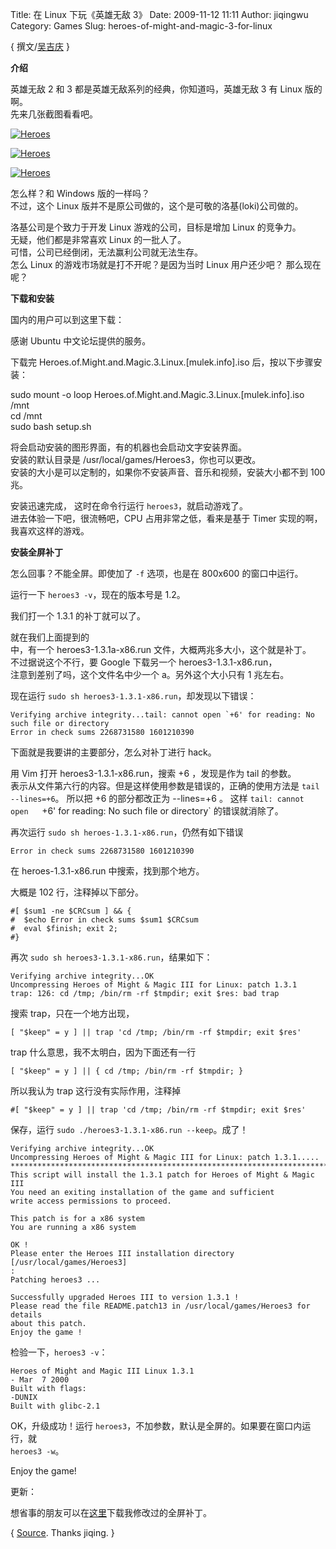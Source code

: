 Title: 在 Linux 下玩《英雄无敌 3》
Date: 2009-11-12 11:11
Author: jiqingwu
Category: Games
Slug: heroes-of-might-and-magic-3-for-linux

{ 撰文/[吴吉庆](http://hi.baidu.com/jiqing0925) }

**介绍**

英雄无敌 2 和 3 都是英雄无敌系列的经典，你知道吗，英雄无敌 3 有 Linux
版的啊。  
先来几张截图看看吧。

[![Heroes](http://i.linuxtoy.org/images/2009/11/thumb-heroes1.jpg)](http://i.linuxtoy.org/images/2009/11/heroes1.jpg)

[![Heroes](http://i.linuxtoy.org/images/2009/11/thumb-heroes2.jpg)](http://i.linuxtoy.org/images/2009/11/heroes2.jpg)

[![Heroes](http://i.linuxtoy.org/images/2009/11/thumb-heroes3.jpg)](http://i.linuxtoy.org/images/2009/11/heroes3.jpg)

怎么样？和 Windows 版的一样吗？  
不过，这个 Linux 版并不是原公司做的，这个是可敬的洛基(loki)公司做的。

洛基公司是个致力于开发 Linux 游戏的公司，目标是增加 Linux 的竞争力。  
无疑，他们都是非常喜欢 Linux 的一批人了。  
可惜，公司已经倒闭，无法赢利公司就无法生存。  
怎么 Linux 的游戏市场就是打不开呢？是因为当时 Linux 用户还少吧？
那么现在呢？

**下载和安装**

国内的用户可以到这里下载：

感谢 Ubuntu 中文论坛提供的服务。

下载完 Heroes.of.Might.and.Magic.3.Linux.[mulek.info].iso
后，按以下步骤安装：

sudo mount -o loop Heroes.of.Might.and.Magic.3.Linux.[mulek.info].iso
/mnt  
cd /mnt  
sudo bash setup.sh

将会启动安装的图形界面，有的机器也会启动文字安装界面。  
安装的默认目录是 /usr/local/games/Heroes3，你也可以更改。  
安装的大小是可以定制的，如果你不安装声音、音乐和视频，安装大小都不到
100 兆。

安装迅速完成， 这时在命令行运行 `heroes3`，就启动游戏了。  
进去体验一下吧，很流畅吧，CPU 占用非常之低，看来是基于 Timer
实现的啊，  
我喜欢这样的游戏。

**安装全屏补丁**

怎么回事？不能全屏。即使加了 `-f` 选项，也是在 800x600 的窗口中运行。

运行一下 `heroes3 -v`，现在的版本号是 1.2。

我们打一个 1.3.1 的补丁就可以了。

就在我们上面提到的  
中，有一个 heroes3-1.3.1a-x86.run 文件，大概两兆多大小，这个就是补丁。  
不过据说这个不行，要 Google 下载另一个 heroes3-1.3.1-x86.run，  
注意到差别了吗，这个文件名中少一个 a。另外这个大小只有 1 兆左右。

现在运行 `sudo sh heroes3-1.3.1-x86.run`，却发现以下错误：

    Verifying archive integrity...tail: cannot open `+6' for reading: No such file or directory
    Error in check sums 2268731580 1601210390

下面就是我要讲的主要部分，怎么对补丁进行 hack。

用 Vim 打开 heroes3-1.3.1-x86.run，搜索 +6 ，发现是作为 tail 的参数。  
表示从文件第六行的内容。但是这样使用参数是错误的，正确的使用方法是
`tail  
--lines=+6`。 所以把 +6 的部分都改正为 --lines=+6 。 这样 `tail:
cannot open  
`+6' for reading: No such file or directory` 的错误就消除了。

再次运行 `sudo sh heroes-1.3.1-x86.run`，仍然有如下错误

    Error in check sums 2268731580 1601210390

在 heroes-1.3.1-x86.run 中搜索，找到那个地方。

大概是 102 行，注释掉以下部分。

    #[ $sum1 -ne $CRCsum ] && {
    #  $echo Error in check sums $sum1 $CRCsum
    #  eval $finish; exit 2;
    #}

再次 `sudo sh heroes3-1.3.1-x86.run`，结果如下：

    Verifying archive integrity...OK
    Uncompressing Heroes of Might & Magic III for Linux: patch 1.3.1
    trap: 126: cd /tmp; /bin/rm -rf $tmpdir; exit $res: bad trap

搜索 trap，只在一个地方出现，

    [ "$keep" = y ] || trap 'cd /tmp; /bin/rm -rf $tmpdir; exit $res'

trap 什么意思，我不太明白，因为下面还有一行

    [ "$keep" = y ] || { cd /tmp; /bin/rm -rf $tmpdir; }

所以我认为 trap 这行没有实际作用，注释掉

    #[ "$keep" = y ] || trap 'cd /tmp; /bin/rm -rf $tmpdir; exit $res'

保存，运行 `sudo ./heroes3-1.3.1-x86.run --keep`。成了！

    Verifying archive integrity...OK
    Uncompressing Heroes of Might & Magic III for Linux: patch 1.3.1.....
    ***********************************************************************
    This script will install the 1.3.1 patch for Heroes of Might & Magic III
    You need an exiting installation of the game and sufficient
    write access permissions to proceed.

    This patch is for a x86 system
    You are running a x86 system

    OK !
    Please enter the Heroes III installation directory [/usr/local/games/Heroes3]
    :
    Patching heroes3 ...

    Successfully upgraded Heroes III to version 1.3.1 !
    Please read the file README.patch13 in /usr/local/games/Heroes3 for details
    about this patch.
    Enjoy the game !

检验一下，`heroes3 -v`：

    Heroes of Might and Magic III Linux 1.3.1
    - Mar  7 2000
    Built with flags:
    -DUNIX
    Built with glibc-2.1

OK，升级成功！运行
`heroes3`，不加参数，默认是全屏的。如果要在窗口内运行，就  
`heroes3 -w`。

Enjoy the game!

更新：  

想省事的朋友可以在[这里](http://code.google.com/p/girl-sword/downloads/list)下载我修改过的全屏补丁。

{
[Source](http://hi.baidu.com/jiqing0925/blog/item/08f1de445ddb5846510ffe94.html).
Thanks jiqing. }
